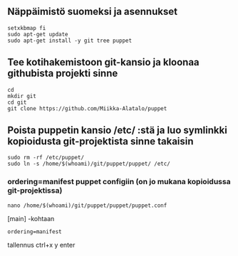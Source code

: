 ## Näppäimistö suomeksi ja asennukset
```
setxkbmap fi  
sudo apt-get update  
sudo apt-get install -y git tree puppet  
```
## Tee kotihakemistoon git-kansio ja kloonaa githubista projekti sinne
```
cd  
mkdir git  
cd git  
git clone https://github.com/Miikka-Alatalo/puppet  
``` 
## Poista puppetin kansio /etc/ :stä ja luo symlinkki kopioidusta git-projektista sinne takaisin
```
sudo rm -rf /etc/puppet/  
sudo ln -s /home/$(whoami)/git/puppet/puppet/ /etc/  
```
  
  
### ordering=manifest puppet configiin (on jo mukana kopioidussa git-projektissa)
```
nano /home/$(whoami)/git/puppet/puppet/puppet.conf 
```
[main] -kohtaan  
```  
ordering=manifest  
```
tallennus ctrl+x  y  enter
